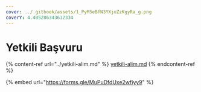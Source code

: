 ```yaml
---
cover: ../.gitbook/assets/1_PyM5eBfN3YXjuZzKgyRa_g.png
coverY: 4.405286343612334
---
```


# Yetkili Başvuru

{% content-ref url="../yetkili-alim.md" %}
[yetkili-alim.md](../yetkili-alim.md)
{% endcontent-ref %}

{% embed url="https://forms.gle/MuPuDfdUxe2wfiyy9" %}
